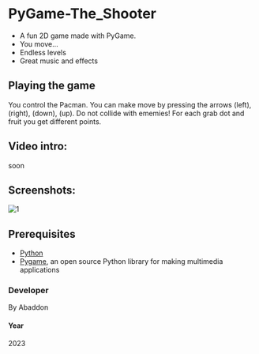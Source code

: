 # PyGame-The_Shooter

- A fun 2D game made with PyGame.
- You move...
- Endless levels
- Great music and effects

## Playing the game
You control the Pacman. You can make  move  by pressing the arrows (left), (right), (down), (up).
Do not collide with ememies!
For each grab dot and fruit you get different points.

## Video intro:
soon

## Screenshots:
![1](https://user-images.githubusercontent.com/51271834/210250090-7ce7f438-0563-4b4a-85af-f8ce0c9fa674.png)


## Prerequisites
- [Python](https://www.python.org)
- [Pygame](https://www.pygame.org/news), an open source Python library for making multimedia applications

### Developer
By Abaddon

#### Year
2023
